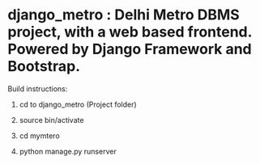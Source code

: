 django_metro : Delhi Metro DBMS project, with a web based frontend. Powered by Django Framework and Bootstrap.
============

Build instructions:

1. cd to django_metro (Project folder)

2. source bin/activate

3. cd mymtero

4. python manage.py runserver